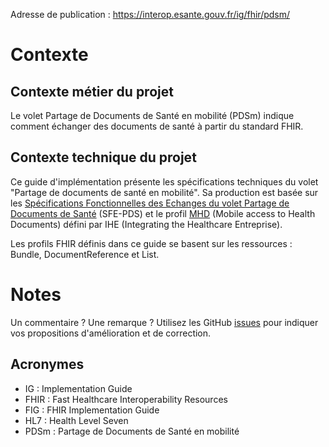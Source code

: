 Adresse de publication : https://interop.esante.gouv.fr/ig/fhir/pdsm/


# Contexte

## Contexte métier du projet
Le volet Partage de Documents de Santé en mobilité (PDSm) indique comment échanger des documents de santé à partir du standard FHIR.

## Contexte technique du projet
Ce guide d'implémentation présente les spécifications techniques du volet "Partage de documents de santé en mobilité". Sa production est basée sur les [Spécifications Fonctionnelles des Echanges du volet Partage de Documents de Santé](https://esante.gouv.fr/volet-partage-de-documents-de-sante) (SFE-PDS) et le profil [MHD](https://profiles.ihe.net/ITI/MHD/index.html) (Mobile access to Health Documents) défini par IHE (Integrating the Healthcare Entreprise).

Les profils FHIR définis dans ce guide se basent sur les ressources : Bundle, DocumentReference et List.


# Notes
Un commentaire ? Une remarque ? Utilisez les GitHub [issues](https://docs.github.com/fr/issues) pour indiquer vos propositions d'amélioration et de correction.

## Acronymes

* IG : Implementation Guide
* FHIR : Fast Healthcare Interoperability Resources
* FIG : FHIR Implementation Guide
* HL7 : Health Level Seven
* PDSm : Partage de Documents de Santé en mobilité
